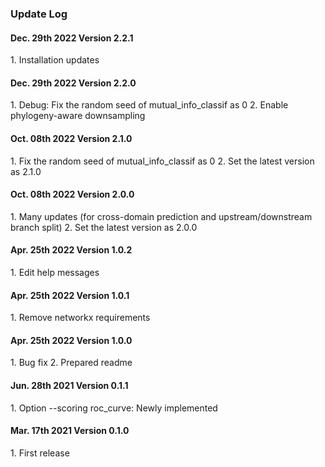 ### Update Log

<h4> Dec. 29th 2022 Version 2.2.1 </h4>
1. Installation updates

<h4> Dec. 29th 2022 Version 2.2.0 </h4>
1. Debug: Fix the random seed of mutual_info_classif as 0
2. Enable phylogeny-aware downsampling

<h4> Oct. 08th 2022 Version 2.1.0 </h4>
1. Fix the random seed of mutual_info_classif as 0
2. Set the latest version as 2.1.0

<h4> Oct. 08th 2022 Version 2.0.0 </h4>
1. Many updates (for cross-domain prediction and upstream/downstream branch split)
2. Set the latest version as 2.0.0

<h4> Apr. 25th 2022 Version 1.0.2 </h4>
1. Edit help messages

<h4> Apr. 25th 2022 Version 1.0.1 </h4>
1. Remove networkx requirements

<h4> Apr. 25th 2022 Version 1.0.0 </h4>
1. Bug fix
2. Prepared readme

<h4> Jun. 28th 2021 Version 0.1.1 </h4>
1. Option --scoring roc_curve: Newly implemented

<h4> Mar. 17th 2021 Version 0.1.0 </h4>
1. First release